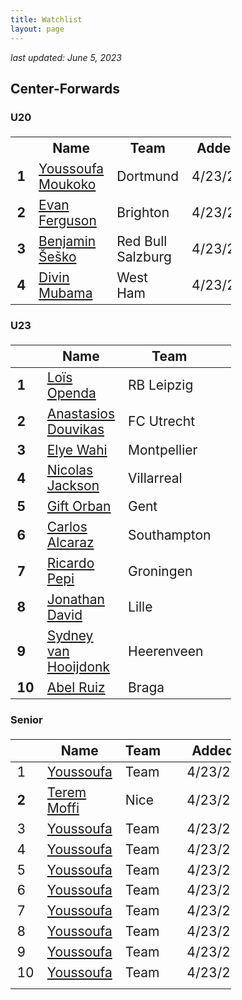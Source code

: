 ```yaml
---
title: Watchlist
layout: page
---
```


*last updated: June 5, 2023* 

## Center-Forwards 

### U20

<style>
  table {
    width: 100%;
    font-size: 14px;
  }

  .popup {
    display: none;
    position: fixed;
    top: 50%;
    left: 50%;
    transform: translate(-50%, -50%);
    background-color: #fff;
    border: 1px solid rgb(169, 169, 169);
    padding: 40px;
    z-index: 9999;
    max-width: 100%;
    width: 90%;
    max-height: 80vh;
    overflow: auto;
  }

  .team {
    margin-bottom: 0px;
    font-size: 14px;
    margin-top: 0px;
  }

  .added {
    margin-top: 0px;
    font-size: 14px;
    margin-bottom: 0px;
  }
   
  .fbref {
    font-size: 14px;
    margin-top: 0px;
  } 
  
  .player-name {
    margin-bottom: 0px;
    margin-top: 0px; 
  }

  .popup-close {
    position: absolute;
    top: 39px;
    right: 40px;
    cursor: pointer;
  }

  @media (min-width: 768px) {
    .popup {
      width: 50%;
    }
    table {
      font-size: 1.5em;
      width: 70%;
    }
  }
</style>
<script>
  window.addEventListener('DOMContentLoaded', function () {
  const popups = document.querySelectorAll('.popup');

  let scrollPosition = 0;
  const body = document.body;

  popups.forEach(function (popup) {
    const name = popup.id;
    const link = document.querySelector('a[name="' + name + '"]');
    const closeBtn = popup.querySelector('.popup-close');
    const video = popup.querySelector('iframe');

    link.addEventListener('click', function (e) {
      e.preventDefault();
      openPopup(popup);
    });

    closeBtn.addEventListener('click', function () {
      closePopup(popup);
    });

    popup.addEventListener('click', function (e) {
      e.stopPropagation();
    });
  });

  function openPopup(popup) {
    scrollPosition = window.pageYOffset || document.documentElement.scrollTop;
    body.style.position = 'fixed';
    body.style.top = `-${scrollPosition}px`;
    body.style.width = '100%';
    body.classList.add('noscroll');

    popup.style.display = 'block';

    const video = popup.querySelector('iframe');
    if (video && video.contentWindow && video.contentWindow.postMessage) {
      video.contentWindow.postMessage('{"event":"command","func":"' + 'playVideo' + '","args":""}', '*');
    }
  }

  function closePopup(popup) {
    popup.style.display = 'none';

    body.classList.remove('noscroll');
    body.style.position = 'static';
    body.style.top = 'auto';
    body.style.width = 'auto';
    window.scrollTo(0, scrollPosition);

    const video = popup.querySelector('iframe');
    if (video && video.contentWindow && video.contentWindow.postMessage) {
      video.contentWindow.postMessage('{"event":"command","func":"' + 'pauseVideo' + '","args":""}', '*');
    }
  }
});
  
</script>

<table>
  <tr>
    <th></th>
    <th>Name</th>
    <th>Team</th>
    <th>Added</th>
  </tr>
  <tr>
    <td><strong>1</strong></td>
    <td><a href="#" name="Youssoufa Moukoko">Youssoufa Moukoko</a></td>
    <td>Dortmund</td>
    <td>4/23/23</td>
  </tr>
  <tr>
    <td><strong>2</strong></td>
    <td><a href="#" name="Evan Ferguson">Evan Ferguson</a></td>
    <td>Brighton</td>
    <td>4/23/23</td>
  </tr>
  <tr>
    <td><strong>3</strong></td>
    <td><a href="#" name="Benjamin Šeško">Benjamin Šeško</a></td>
    <td>Red Bull Salzburg</td>
    <td>4/23/23</td>
  </tr>
  <tr>
    <td><strong>4</strong></td>
    <td><a href="#" name="Divin Mubama">Divin Mubama</a></td>
    <td>West Ham</td>
    <td>4/23/23</td>
  </tr>
</table>

<div class="popup" id="Youssoufa Moukoko">
  <div clas="player-info">
    <h3 class="player-name">Youssoufa Moukoko</h3>
    <p class="team"><strong>Team:</strong> Dortmund</p>
    <p class="added"><strong>Added:</strong> 4/23/23</p>
    <p class="fbref"><a href="https://fbref.com/en/players/6ce43701/Youssoufa-Moukoko">FBref</a></p>
  </div>
  <div class="player-notes">
    <p>
      <iframe width="100%" height="200px" src="https://www.youtube.com/embed/SmHJ3219P-0" frameborder="0" allowfullscreen=""></iframe>
    </p>
  </div>
 <span class="popup-close">X</span>  
</div>

<div class="popup" id="Evan Ferguson">
  <div clas="player-info">
    <h3 class="player-name">Evan Ferguson</h3>
    <p class="team"><strong>Team:</strong> Brighton</p>
    <p class="added"><strong>Added:</strong> 4/23/23</p>
    <p class="fbref"><a href="https://fbref.com/en/players/4596da74/Evan-Ferguson">FBref</a></p>
  </div>
  <div class="player-notes">
    <p>
      <iframe width="100%" height="200px" src="https://www.youtube.com/embed/Ygmyrdk8rkE" frameborder="0" allowfullscreen=""></iframe>
    </p>
  </div>
 <span class="popup-close">X</span>  
</div>

<div class="popup" id="Benjamin Šeško">
  <div clas="player-info">
    <h3 class="player-name">Benjamin Šeško</h3>
    <p class="team"><strong>Team:</strong> Red Bull Salzburg</p>
    <p class="added"><strong>Added:</strong> 4/23/23</p>
    <p class="fbref"><a href="https://fbref.com/en/players/3260690c/Benjamin-Sesko">FBref</a></p>
  </div>
  <div class="player-notes">
    <p>
      <iframe width="100%" height="200px" src="https://www.youtube.com/embed/xOaszv-jFDY" frameborder="0" allowfullscreen=""></iframe>
    </p>
  </div>
 <span class="popup-close">X</span>  
</div>
  
<div class="popup" id="Divin Mubama">
  <div clas="player-info">
    <h3 class="player-name">Divin Mubama</h3>
    <p class="team"><strong>Team:</strong> West Ham</p>
    <p class="added"><strong>Added:</strong> 4/23/23</p>
    <p class="fbref"><a href="https://fbref.com/en/players/92868cb5/Divin-Mubama">FBref</a></p>
  </div>
  <div class="player-notes">
    <p>
      <iframe width="100%" height="200px" src="https://www.youtube.com/embed/hQ3gd4mU4Ew" frameborder="0" allowfullscreen=""></iframe>
    </p>
  </div>
 <span class="popup-close">X</span>  
</div>

### U23

| | Name | Team | | Added | 
| --- | --- | --- | --- | --- |
| **1** | [Loïs Openda](https://fbref.com/en/players/8652a85c/Lois-Openda) | RB Leipzig | <a href="https://youtu.be/TPNudMfYzkk"><i class="fa-solid fa-video"></i></a> | 4/23/23 |
| **2** | [Anastasios Douvikas](https://fbref.com/en/players/853ca71c/Anastasios-Douvikas) | FC Utrecht | <a href="https://youtu.be/qcuwT5usgu0"><i class="fa-solid fa-video"></i></a> | 4/23/23 |
| **3** | [Elye Wahi](https://fbref.com/en/players/0d7b6576/Elye-Wahi) | Montpellier | <a href="https://youtu.be/bLt6L0v7qg8"><i class="fa-solid fa-video"></i></a> | 4/23/23 |
| **4** | [Nicolas Jackson](https://fbref.com/en/players/9c36ed83/Nicolas-Jackson) | Villarreal | <a href="https://youtu.be/sQD6sNd1Kmw"><i class="fa-solid fa-video"></i></a> | 4/23/23 |
| **5** | [Gift Orban](https://fbref.com/en/players/de17db90/Gift-Orban) | Gent | <a href="https://youtu.be/Klsm-f7_kJ4"><i class="fa-solid fa-video"></i></a> | 4/23/23 |
| **6** | [Carlos Alcaraz](https://fbref.com/en/players/4abac767/Carlos-Alcaraz) | Southampton | <a href="https://youtu.be/utGMkJeR2QQ"><i class="fa-solid fa-video"></i></a> | 4/23/23 |
| **7** | [Ricardo Pepi](https://fbref.com/en/players/a2b1ed42/Ricardo-Pepi) | Groningen | <a href="https://youtu.be/d6RB9EFQIGM"><i class="fa-solid fa-video"></i></a> | 4/23/23 |
| **8** | [Jonathan David](https://fbref.com/en/players/ce50fd99/Jonathan-David) | Lille | <a href="https://youtu.be/Cn4h1L9cVQY"><i class="fa-solid fa-video"></i></a> | 4/23/23 |
| **9** | [Sydney van Hooijdonk](https://fbref.com/en/players/5b418e15/Sydney-van-Hooijdonk) | Heerenveen | <a href="https://youtu.be/Bvybn8pU0qk"><i class="fa-solid fa-video"></i></a> | 4/23/23 |
| **10** | [Abel Ruiz](https://fbref.com/en/players/6cbf8d0d/Abel-Ruiz) | Braga | <a href="https://youtu.be/taSxEl9zk_U"><i class="fa-solid fa-video"></i></a> | 4/23/23 |

### Senior 
| | Name | Team | | Added | 
| --- | --- | --- | --- | --- |
| 1 | [Youssoufa](https://fbref.com/en/players/6ce43701/Youssoufa-Moukoko) | Team | <a href="https://youtu.be/SmHJ3219P-0"><i class="fa-solid fa-video"></i></a> | 4/23/23 |
| **2** | [Terem Moffi](https://fbref.com/en/players/065dc209/Terem-Moffi) | Nice | <a href="https://youtu.be/tBO4-O5X6A4"><i class="fa-solid fa-video"></i></a> | 4/23/23 |
| 3 | [Youssoufa](https://fbref.com/en/players/6ce43701/Youssoufa-Moukoko) | Team | <a href="https://youtu.be/SmHJ3219P-0"><i class="fa-solid fa-video"></i></a> | 4/23/23 |
| 4 | [Youssoufa](https://fbref.com/en/players/6ce43701/Youssoufa-Moukoko) | Team | <a href="https://youtu.be/SmHJ3219P-0"><i class="fa-solid fa-video"></i></a> | 4/23/23 |
| 5 | [Youssoufa](https://fbref.com/en/players/6ce43701/Youssoufa-Moukoko) | Team | <a href="https://youtu.be/SmHJ3219P-0"><i class="fa-solid fa-video"></i></a> | 4/23/23 |
| 6 | [Youssoufa](https://fbref.com/en/players/6ce43701/Youssoufa-Moukoko) | Team | <a href="https://youtu.be/SmHJ3219P-0"><i class="fa-solid fa-video"></i></a> | 4/23/23 |
| 7 | [Youssoufa](https://fbref.com/en/players/6ce43701/Youssoufa-Moukoko) | Team | <a href="https://youtu.be/SmHJ3219P-0"><i class="fa-solid fa-video"></i></a> | 4/23/23 |
| 8 | [Youssoufa](https://fbref.com/en/players/6ce43701/Youssoufa-Moukoko) | Team | <a href="https://youtu.be/SmHJ3219P-0"><i class="fa-solid fa-video"></i></a> | 4/23/23 |
| 9 | [Youssoufa](https://fbref.com/en/players/6ce43701/Youssoufa-Moukoko) | Team | <a href="https://youtu.be/SmHJ3219P-0"><i class="fa-solid fa-video"></i></a> | 4/23/23 |
| 10 | [Youssoufa](https://fbref.com/en/players/6ce43701/Youssoufa-Moukoko) | Team | <a href="https://youtu.be/SmHJ3219P-0"><i class="fa-solid fa-video"></i></a> | 4/23/23 
      |
